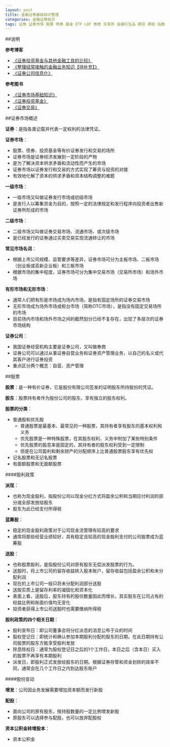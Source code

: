 ```yaml
---
layout: post
title: 金融证券基础知识整理
categories: 金融证券知识
tags: 证券 证券市场 股票 债券 基金 ETF LOF 券商 交易所 金融衍生品 期货 期权 指数 QDII
---
```


##说明

**参考博客**

* [《证券投资基金与其他金融工具的比较》](http://www.xumenger.com/fund-20160216/)
* [《整理经常接触的金融业务知识【待补充】》](http://www.xumenger.com/finance-knowledge-20160203/)
* [《证券公司信息化》](http://www.xumenger.com/finance-information-20160129/)

**参考图书**

* [《证券市场基础知识》](https://book.douban.com/subject/10827534/)
* [《证券投资基金》](https://book.douban.com/subject/10827538/)
* [《证券交易》](https://book.douban.com/subject/10827535/)

##证券市场概述

**证券**：是指各类记载并代表一定权利的法律凭证。

**证券市场**：

* 股票、债券、投资基金等有价证券发行和交易的场所
* 证券市场是证券经济发展到一定阶段的产物
* 是为了解决资本供求矛盾和流动性而产生的市场
* 证券市场以证券发行和交易的方式实现了筹资与投资的对接
* 有效地化解了资本的供求矛盾和资本结构调整的难题

**一级市场**：

* 一级市场又叫做证券发行市场或初级市场
* 是发行人以筹集资金为目的，按照一定的法律规定和发行程序向投资者出售新证券所形成的市场

**二级市场**：

* 二级市场又叫做证券交易市场、流通市场、或次级市场
* 是已经发行的证券通过买卖交易实现流通转让的市场

**常见市场名词**：

* 根据上市公司规模、监管要求等差异，证券市场可分为主板市场、二板市场（创业板或高新企业板）和三板市场
* 根据市场的集中程度，证券市场可分为集中交易市场（交易所市场）和场外市场

**有形市场和无形市场**：

* 通常人们把有形是市场成为场内市场，是指有固定场所的证券交易市场
* 无形市场成为场外市场或柜台市场（简称OTC市场），是指没有固定交易场所的市场
* 目前场内市场和场外市场之间的截然划分已经不复存在，出现了多层次的证券市场结构

**证券公司**：

* 我国证券经营机构主要是证券公司，又叫做券商
* 证券公司可以通过从事证券自营业务和证券资产管理业务，以自己的名义或代其客户进行证券投资
* 重点区分两个概念：自营、资产管理

##股票

**股票**：是一种有价证券，它是股份有限公司签发的证明股东所持股份的凭证。

**股东**：股票持有者作为股份公司的股东，享有独立的股东权利。

**股票的分类**：

* 普通股和优先股
	* 普通股票是最基本、最常见的一种股票，其持有者享有股东的基本权利和义务
	* 优先股票是一种特殊股票，在其股东权利、义务中附加了某些特别条件
	* 优先股票的股息率是固定的，其持有者的股东权利受到一定限制
	* 但是在公司盈利和剩余财产的分配顺序上比普通股票股东享有优先权
* 记名股票和无记名股票
* 有面额股票和无面额股票

####股利政策

**派现**：

* 也称为现金股利，指股份公司以现金分红方式将盈余公积和当期应付利润的部分或全部发放给股东
* 股东为此已经支付所得税

**蓝筹股**：

* 稳定的现金股利政策对于公司现金流管理有较高的要求
* 通常将那些经营业绩较好，具有稳定且较高的现金股利支付的公司股票成为蓝筹股

**送股**：

* 也称股票股利，是指股份公司对原有股东无偿派发股票的行为。
* 送股时，将上市公司的留存收益转入股本账户，留存收益包括盈余公积和未分配利润
* 现在的上市公司一般只将未分配利润部分送股
* 送股实质上是留存利率的凝固化和资本化
* 表面上看，送股后，股东持有的股份数量因此而增长，其实股东在公司占有的权益比例和账面价值均无变化
* 投资者获得上市公司送股时也需要缴纳所得税

**股利政策的四个相关日期**：

* 股利宣布日：即公司董事会将分红派息的消息公布于众的时间
* 股权登记日：即统计和确认参加本期股利分配的股东的日期，在此日期持有公司股票的股东方能享受股利发放
* 除息除权日：通常为股权登记日之后的1个工作日，本日之后（含本日）买入的股票不再享有本期股利
* 派发日，即股利正式发放给股东的日期。根据证券存管和资金划转的效率不同，通常会在几个工作日之内到达股东账户

####股份变动

**增发**：公司因业务发展需要增加资本额而发行新股

**配股**：

* 面向公司的原有股东，按持股数量的一定比例增发新股
* 原股东可以选择参与配股，也可以放弃配股权

**资本公积金转增股本**：

* 资本公积金
